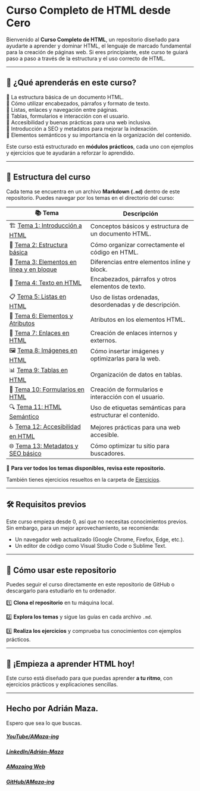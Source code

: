 # **Curso Completo de HTML desde Cero**

Bienvenido al **Curso Completo de HTML**, un repositorio diseñado para ayudarte a aprender y dominar HTML, el lenguaje de marcado fundamental para la creación de páginas web. Si eres principiante, este curso te guiará paso a paso a través de la estructura y el uso correcto de HTML.

---

## 📌 **¿Qué aprenderás en este curso?**

🔹 La estructura básica de un documento HTML.<br>
🔹 Cómo utilizar encabezados, párrafos y formato de texto.<br>
🔹 Listas, enlaces y navegación entre páginas.<br>
🔹 Tablas, formularios e interacción con el usuario.<br>
🔹 Accesibilidad y buenas prácticas para una web inclusiva.<br>
🔹 Introducción a SEO y metadatos para mejorar la indexación.<br>
🔹 Elementos semánticos y su importancia en la organización del contenido.<br>

Este curso está estructurado en **módulos prácticos**, cada uno con ejemplos y ejercicios que te ayudarán a reforzar lo aprendido.

---

## 📂 **Estructura del curso**

Cada tema se encuentra en un archivo **Markdown (`.md`)** dentro de este repositorio. Puedes navegar por los temas en el directorio del curso:

| 📚 Tema | Descripción |
|--------|------------|
| 🏗️ [Tema 1: Introducción a HTML](Temas/HTML-01-Introduccion.md) | Conceptos básicos y estructura de un documento HTML. |
| 📑 [Tema 2: Estructura básica](Temas/HTML-02-Estructura.md) | Cómo organizar correctamente el código en HTML. |
| 🔲 [Tema 3: Elementos en línea y en bloque](Temas/HTML-03-Elementos.md) | Diferencias entre elementos inline y block. |
| 📝 [Tema 4: Texto en HTML](Temas/HTML-04-Texto.md) | Encabezados, párrafos y otros elementos de texto. |
| 📋 [Tema 5: Listas en HTML](Temas/HTML-05-Listas.md) | Uso de listas ordenadas, desordenadas y de descripción. |
| 🔗 [Tema 6: Elementos y Atributos](Temas/HTML-06-Atributos.md) | Atributos en los elementos HTML. |
| 🔗 [Tema 7: Enlaces en HTML](Temas/HTML-07-Enlaces.md) | Creación de enlaces internos y externos. |
| 🖼️ [Tema 8: Imágenes en HTML](Temas/HTML-08-Imagenes.md) | Cómo insertar imágenes y optimizarlas para la web. |
| 📊 [Tema 9: Tablas en HTML](Temas/HTML-09-Tablas.md) | Organización de datos en tablas. |
| 📝 [Tema 10: Formularios en HTML](Temas/HTML-10-Formularios.md) | Creación de formularios e interacción con el usuario. |
| 🔍 [Tema 11: HTML Semántico](Temas/HTML-11-Semantico.md) | Uso de etiquetas semánticas para estructurar el contenido. |
| ♿ [Tema 12: Accesibilidad en HTML](Temas/HTML-12-Accesibilidad.md) | Mejores prácticas para una web accesible. |
| 🌐 [Tema 13: Metadatos y SEO básico](Temas/HTML-13-SEO.md) | Cómo optimizar tu sitio para buscadores. |

📌 **Para ver todos los temas disponibles, revisa este repositorio.**

También tienes ejercicios resueltos en la carpeta de [Ejercicios](Ejercicios).

---

## 🛠️ **Requisitos previos**

Este curso empieza desde 0, así que no necesitas conocimientos previos. Sin embargo, para un mejor aprovechamiento, se recomienda:

- Un navegador web actualizado (Google Chrome, Firefox, Edge, etc.).
- Un editor de código como Visual Studio Code o Sublime Text.

---

## 📌 **Cómo usar este repositorio**

Puedes seguir el curso directamente en este repositorio de GitHub o descargarlo para estudiarlo en tu ordenador.

1️⃣ **Clona el repositorio** en tu máquina local.

2️⃣ **Explora los temas** y sigue las guías en cada archivo `.md`.

3️⃣ **Realiza los ejercicios** y comprueba tus conocimientos con ejemplos prácticos.

---

## 🚀 **¡Empieza a aprender HTML hoy!**

Este curso está diseñado para que puedas aprender **a tu ritmo**, con ejercicios prácticos y explicaciones sencillas.

---

## Hecho por Adrián Maza.

Espero que sea lo que buscas.

<div>
  <h5>
    <a href="https://www.youtube.com/@AMaza-Ing" target="_blank">
      YouTube/AMaza-ing
    </a>
  </h5>
  <h5>
    <a
      href="https://www.linkedin.com/in/adrian-maza-vazquez/"
      target="_blank"
    >
      LinkedIn/Adrián-Maza
    </a>
  </h5>
  <h5>
    <a href="https://www.amaza-ing.com/" target="_blank">
      AMazaing Web
    </a>
  </h5>
  <h5>
    <a href="https://github.com/Amaza-ing" target="_blank">
      GitHub/AMaza-ing
    </a>
  </h5>
</div>


